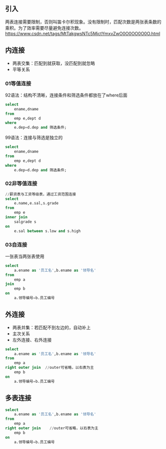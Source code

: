 ## 引入
两表连接需要限制，否则叫笛卡尔积现象。没有限制时，匹配次数是两张表条数的乘积。为了效率需要尽量避免连接次数。https://www.csdn.net/tags/MtTakgwsNTc5MjctYmxvZwO0O0OO0O0O.html

## 内连接
- 两表交集：匹配到就获取，没匹配到就忽略
- 平等关系
### 01等值连接
92语法：结构不清晰，连接条件和筛选条件都放在了where后面
```sql
select 
    ename,dname 
from 
    emp e,dept d 	
where
    e.dep=d.dep and 筛选条件;
```
99语法：连接与筛选是独立的
```sql
select 
    ename,dname 
from 
    emp e,dept d 	
where
    e.dep=d.dep and 筛选条件;
```
### 02非等值连接
```sql
//薪资表与工资等级表，通过工资范围连接
select 
    e.name,e.sal,s.grade
from
    emp e
inner join
    salgrade s
on
    e.sal between s.low and s.high
```
### 03自连接
一张表当两张表使用
```sql
select 
    a.ename as '员工名',b.ename as '领导名'
from 
    emp a
join 
    emp b
on 
    a.领导编号=b.员工编号
```

## 外连接
- 两表并集：若匹配不到左边的，自动补上
- 主次关系
- 左外连接、右外连接
```sql
select 
    a.ename as '员工名',b.ename as '领导名'
from 
    emp a
right outer join  //outer可省略，以右表为主  
    emp b
on 
    a.领导编号=b.员工编号
```

## 多表连接
```sql
select 
    a.ename as '员工名',b.ename as '领导名'
from 
    emp a
right outer join    //outer可省略，以右表为主  
    emp b
on 
    a.领导编号=b.员工编号
```